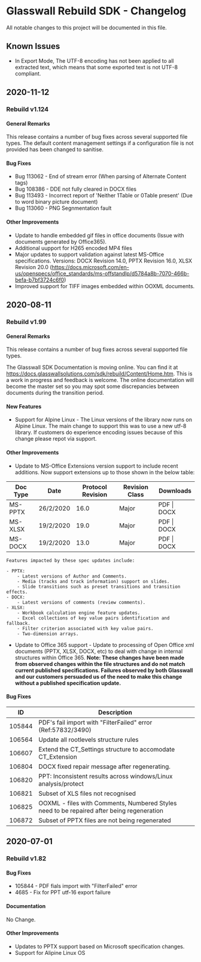# Glasswall Rebuild SDK - Changelog
All notable changes to this project will be documented in this file.

## Known Issues
-	In Export Mode, The UTF-8 encoding has not been applied to all extracted text, which means that some exported text is not UTF-8 compliant.


## 2020-11-12

### Rebuild v1.124

#### General Remarks

This release contains a number of bug fixes across several supported file types. The default content management settings if a configuration file is not provided has been changed to sanitise.

#### Bug Fixes

- Bug 113062 - End of stream error (When parsing of Alternate Content tags)
- Bug 108386 - DDE not fully cleared in DOCX files
- Bug 113493 - Incorrect report of 'Neither 1Table or 0Table present' (Due to word binary picture document)
- Bug 113060 - PNG Segnmentation fault

#### Other Improvements

- Update to handle embedded gif files in office documents (Issue with documents generated by Office365).
- Additional uupport for H265 encoded MP4 files
- Major updates to support validation against latest MS-Office specifications. Versions: DOCX Revision 14.0, PPTX Revision 16.0, XLSX Revision 20.0 
(https://docs.microsoft.com/en-us/openspecs/office_standards/ms-offstandlp/d5784a8b-7070-466b-befa-b7bf3724c6f0)
- Improved support for TIFF images embedded within OOXML documents.


## 2020-08-11

### Rebuild v1.99

#### General Remarks

This release contains a number of bug fixes across several supported file types.
	
The Glasswall SDK Documentation is moving online. You can find it at https://docs.glasswallsolutions.com/sdk/rebuild/Content/Home.htm. 
This is a work in progress and feedback is welcome. The online documentation will become the master set so you may spot some discrepancies 
between documents during the transition period.

#### New Features

- Support for Alpine Linux - The Linux versions of the library now runs on Alpine Linux. The main change to support this was to use a new utf-8 library. If customers do experience encoding issues because of this change please repot via support.

#### Other Improvements

- Update to MS-Office Extensions version support to include recent additions. Now support extensions up to those shown in the below table: 

|     Doc Type    |     Date         |     Protocol Revision    |     Revision Class    |     Downloads      |
|-----------------|------------------|--------------------------|-----------------------|--------------------|
|     MS-PPTX     |     26/2/2020    |     16.0                 |     Major             |     PDF \| DOCX    |
|     MS-XLSX     |     19/2/2020    |     19.0                 |     Major             |     PDF \| DOCX    |
|     MS-DOCX     |     19/2/2020    |     13.0                 |     Major             |     PDF \| DOCX    |

    Features impacted by these spec updates include:

    - PPTX: 
        - Latest versions of Author and Comments. 
        - Media (tracks and track information) support on slides. 
        - Slide transitions such as preset transitions and transition effects.
    - DOCX:
        - Latest versions of comments (review comments). 
    - XLSX: 
        - Workbook calculation engine feature updates. 
        - Excel collections of key value pairs identification and fallback.
        - Filter criterion associated with key value pairs. 
        - Two-dimension arrays. 

-	Update to Office 365 support - Update to processing of Open Office xml documents (PPTX, XLSX, DOCX, etc) to deal with change in internal structures within Office 365. **Note: These changes have been made from observed changes within the file structures and do not match current published specifications. Failures observed by both Glasswall and our customers persuaded us of the need to make this change without a published specification update.**

#### Bug Fixes

|     ID        |     Description                                                                                 |
|---------------|-------------------------------------------------------------------------------------------------|
|     105844    |     PDF's fail import with "FilterFailed" error (Ref:57832/3490)                                |
|     106564    |     Update all rootlevels structure rules                                                       |
|     106607    |     Extend the CT_Settings structure to accomodate CT_Extension                                 |
|     106804    |     DOCX  fixed repair message  after regenerating.                                             |
|     106820    |     PPT: Inconsistent results across windows/Linux analysis/protect                             |
|     106821    |     Subset of XLS files not recognised                                                          |
|     106825    |     OOXML - files with Comments, Numbered Styles need to be repaired after being regeneration   |
|     106872    |     Subset of PPTX files are not being regenerated                                              |

## 2020-07-01

### Rebuild v1.82

#### Bug Fixes
- 105844 - PDF fials import with "FilterFailed" error
- 4685 - Fix for PPT utf-16 export failure

#### Documentation
No Change.

#### Other Improvements
- Updates to PPTX support based on Microsoft specification changes.
- Support for Alipine Linux OS
